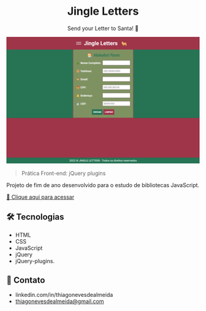 <h1 align="center">Jingle Letters</h1>

<p align="center">Send your Letter to Santa! 🎅</p>

![preview](./github/preview.png)

> Prática Front-end: jQuery plugins

Projeto de fim de ano desenvolvido para o estudo de bibliotecas JavaScript.

[🔗 Clique aqui para acessar](https://thiagonevesalmeida.github.io/jingle-letters/)

## 🛠️ Tecnologias

- HTML
- CSS
- JavaScript
- jQuery
- jQuery-plugins.

## 📨 Contato

- linkedin.com/in/thiagonevesdealmeida
- thiagonevesdealmeida@gmail.com
